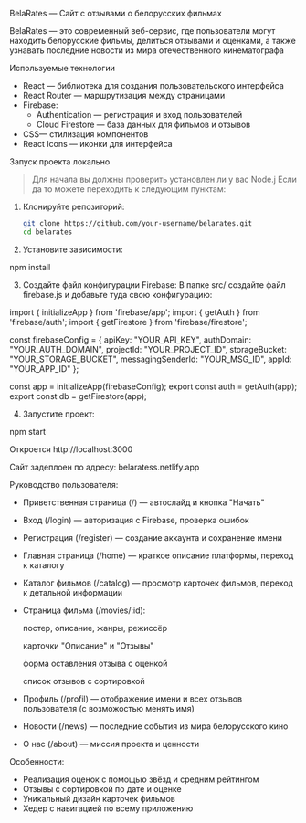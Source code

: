 BelaRates — Сайт с отзывами о белорусских фильмах


  

BelaRates — это современный веб-сервис, где пользователи могут находить белорусские фильмы, делиться отзывами и оценками, а также узнавать последние новости из мира отечественного кинематографа




Используемые технологии
- React — библиотека для создания пользовательского интерфейса
- React Router — маршрутизация между страницами
- Firebase:
  - Authentication — регистрация и вход пользователей
  - Cloud Firestore — база данных для фильмов и отзывов
- CSS— стилизация компонентов
- React Icons — иконки для интерфейса




Запуск проекта локально

>Для начала вы должны проверить установлен ли у вас Node.j
Если да то можете переходить к следующим пунктам:
1. Клонируйте репозиторий:
    ```bash
   git clone https://github.com/your-username/belarates.git
   cd belarates
    ```
2. Установите зависимости:

npm install

3. Cоздайте файл конфигурации Firebase:
В папке src/ создайте файл firebase.js и добавьте туда свою конфигурацию:

import { initializeApp } from 'firebase/app';
import { getAuth } from 'firebase/auth';
import { getFirestore } from 'firebase/firestore';

const firebaseConfig = {
  apiKey: "YOUR_API_KEY",
  authDomain: "YOUR_AUTH_DOMAIN",
  projectId: "YOUR_PROJECT_ID",
  storageBucket: "YOUR_STORAGE_BUCKET",
  messagingSenderId: "YOUR_MSG_ID",
  appId: "YOUR_APP_ID"
};

const app = initializeApp(firebaseConfig);
export const auth = getAuth(app);
export const db = getFirestore(app);

4. Запустите проект:

npm start

Откроется http://localhost:3000





Сайт задеплоен по адресу: belaratess.netlify.app





Руководство пользователя:
- Приветственная страница (/) — автослайд и кнопка "Начать"
- Вход (/login) — авторизация с Firebase, проверка ошибок
- Регистрация (/register) — создание аккаунта и сохранение имени
- Главная страница (/home) — краткое описание платформы, переход к каталогу
- Каталог фильмов (/catalog) — просмотр карточек фильмов, переход к детальной информации
- Страница фильма (/movies/:id):

    постер, описание, жанры, режиссёр

    карточки "Описание" и "Отзывы"

    форма оставления отзыва с оценкой

    список отзывов с сортировкой

- Профиль (/profil) — отображение имени и всех отзывов пользователя (с возможостью менять имя)
- Новости (/news) — последние события из мира белорусского кино
- О нас (/about) — миссия проекта и ценности




Особенности:
- Реализация оценок с помощью звёзд и средним рейтингом
- Отзывы с сортировкой по дате и оценке
- Уникальный дизайн карточек фильмов
- Хедер с навигацией по всему приложению



